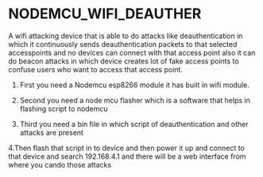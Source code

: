 # NODEMCU_WIFI_DEAUTHER
A wifi attacking device that is able to do attacks like deauthentication in which it continuously sends deauthentication packets to that selected accesspoints 
and no devices can connect with that access point also it can do beacon attacks in which device creates lot of fake access points to confuse users who want
to access that access point.

1. First you need a Nodemcu esp8266 module it has built in wifi module.

2. Second you need a node mcu flasher which is a software that helps in flashing script to nodemcu

3. Third you need a bin file in which script of deauthentication and other attacks are present

4.Then flash that script in to device and then power it up and connect to that device and search 192.168.4.1
and there will be a web interface from where you cando those attacks
